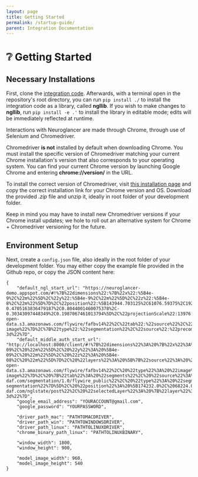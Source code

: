 ```yaml
---
layout: page
title: Getting Started
permalink: /startup-guide/
parent: Integration Documentation
---
```

# ❔ Getting Started

## Necessary Installations

First, clone the [integration code](https://github.com/seung-lab/ngl_bench). Afterwards, with a terminal open in the repository's root directory, you can run `pip install ./` to install the integration code as a library, called **ngllib**. If you wish to make changes to **ngllib**, run `pip install -e .'` to install the library in editable mode; edits will be immediately reflected at runtime.

Interactions with Neuroglancer are made through Chrome, through use of Selenium and Chromedriver.

Chromedriver **is not** installed by default when downloading Chrome. You must install the specific version of Chromedriver matching your current Chrome installation's version that also corresponds to your operating system. You can find your current Chrome version by launching Google Chrome and entering **chrome://version/** in the URL.

To install the correct version of Chromedriver, visit [this installation page](https://googlechromelabs.github.io/chrome-for-testing/) and copy the correct installation link for your Chrome version and OS. Download the provided *.zip* file and unzip it, ideally in root folder of your development folder.

Keep in mind you may have to install new Chromedriver versions if your Chrome install updates; we hole to roll out an alternative system for Chrome + Chromedriver versioning for the future.

## Environment Setup

Next, create a `config.json` file, also ideally in the root folder of your development folder. You may either copy the example file provided in the Github repo, or copy the JSON content here: 

```
{
    "default_ngl_start_url": "https://neuroglancer-demo.appspot.com/#!%7B%22dimensions%22:%7B%22x%22:%5B4e-9%2C%22m%22%5D%2C%22y%22:%5B4e-9%2C%22m%22%5D%2C%22z%22:%5B4e-8%2C%22m%22%5D%7D%2C%22position%22:%5B143944.703125%2C61076.59375%2C192.5807647705078%5D%2C%22crossSectionScale%22:2.0339912586467497%2C%22projectionOrientation%22:%5B-0.4705163836479187%2C0.8044001460075378%2C-0.30343097448349%2C0.1987067461013794%5D%2C%22projectionScale%22:13976.00585680798%2C%22layers%22:%5B%7B%22type%22:%22image%22%2C%22source%22:%22precomputed://https://bossdb-open-data.s3.amazonaws.com/flywire/fafbv14%22%2C%22tab%22:%22source%22%2C%22name%22:%22Maryland%20%28USA%29-image%22%7D%2C%7B%22type%22:%22segmentation%22%2C%22source%22:%22precomputed://gs://flywire_v141_m783%22%2C%22tab%22:%22source%22%2C%22segments%22:%5B%22%21720575940623044103%22%2C%22%21720575940607208114%22%2C%22720575940603464672%22%5D%2C%22name%22:%22flywire_v141_m783%22%7D%5D%2C%22showDefaultAnnotations%22:false%2C%22selectedLayer%22:%7B%22size%22:350%2C%22layer%22:%22flywire_v141_m783%22%7D%2C%22layout%22:%22xy-3d%22%7D",
    "default_middle_auth_start_url": "http://localhost:8000/client/#!%7B%22dimensions%22%3A%20%7B%22x%22%3A%20%5B4e-09%2C%20%22m%22%5D%2C%20%22y%22%3A%20%5B4e-09%2C%20%22m%22%5D%2C%20%22z%22%3A%20%5B4e-08%2C%20%22m%22%5D%7D%2C%20%22layers%22%3A%20%5B%7B%22source%22%3A%20%22precomputed%3A//https%3A//bossdb-open-data.s3.amazonaws.com/flywire/fafbv14%22%2C%20%22type%22%3A%20%22image%22%2C%20%22tab%22%3A%20%22source%22%2C%20%22name%22%3A%20%22Maryland%20%28USA%29-image%22%7D%2C%20%7B%22tab%22%3A%20%22segments%22%2C%20%22source%22%3A%20%22graphene%3A//middleauth%2Bhttps%3A//prodv1.flywire-daf.com/segmentation/1.0/flywire_public%22%2C%20%22type%22%3A%20%22segmentation%22%2C%20%22segments%22%3A%20%5B%22720575940595846828%22%5D%2C%20%22colorSeed%22%3A%20883605311%2C%20%22name%22%3A%20%22Public%20Release%20783-segmentation%22%7D%5D%2C%20%22position%22%3A%20%5B174232.0%2C%2068224.0%2C%203870.0%5D%2C%20%22showDefaultAnnotations%22%3A%20false%2C%20%22perspectiveOrientation%22%3A%20%5B0%2C%200%2C%200%2C%201%5D%2C%20%22projectionScale%22%3A%201500%2C%20%22crossSectionScale%22%3A%200.5%2C%20%22jsonStateServer%22%3A%20%22https%3A//globalv1.flywire-daf.com/nglstate/post%22%2C%20%22selectedLayer%22%3A%20%7B%22layer%22%3A%20%22annotation%22%2C%20%22visible%22%3A%20true%7D%2C%20%22layout%22%3A%20%22xy-3d%22%7D",
    "google_email_address": "YOURACCOUNT@gmail.com",
    "google_password": "YOURPASSWORD",

    "driver_path_mac": "PATHTOMACDRIVER",
    "driver_path_win": "PATHTOWINDOWSDRIVER",
    "driver_path_linux": "PATHTOLINUXDRIVER",
    "chrome_binary_path_linux": "PATHTOLINUXBINARY",

    "window_width": 1800,
    "window_height": 900,

    "model_image_width": 960,
    "model_image_height": 540
}
```

